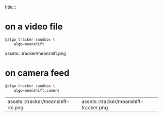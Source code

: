 title:::

# on a video file

```bash
@algo tracker sandbox \
	algo=meanshift
```

assets:::tracker/meanshift.png

# on camera feed

```bash
@algo tracker sandbox \
	algo=meanshift,camera
```

| | |
|-|-|
| assets:::tracker/meanshift-roi.png | assets:::tracker/meanshift-tracker.png |